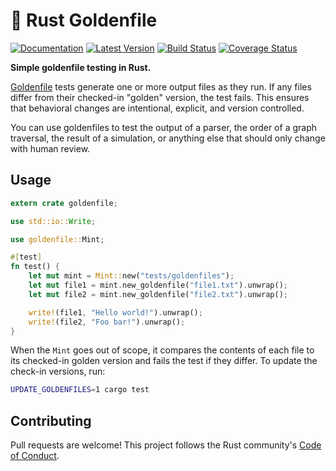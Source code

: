 # 👑 Rust Goldenfile

[![Documentation](https://docs.rs/goldenfile/badge.svg)](https://docs.rs/goldenfile) [![Latest Version](https://img.shields.io/crates/v/goldenfile.svg)](https://crates.io/crates/goldenfile) [![Build Status](https://github.com/calder/rust-goldenfile/actions/workflows/test.yaml/badge.svg)](https://github.com/calder/rust-goldenfile/actions/workflows/test.yaml?query=branch%3Amain) [![Coverage Status](https://codecov.io/github/calder/rust-goldenfile/branch/main/graph/badge.svg?token=ROF7q6w5no)](https://app.codecov.io/gh/calder/rust-goldenfile)

**Simple goldenfile testing in Rust.**

[Goldenfile](https://softwareengineering.stackexchange.com/questions/358786/what-is-golden-files) tests generate one or more output files as they run. If any files differ from their checked-in "golden" version, the test fails. This ensures that behavioral changes are intentional, explicit, and version controlled.

You can use goldenfiles to test the output of a parser, the order of a graph traversal, the result of a simulation, or anything else that should only change with human review.

## Usage

```rust
extern crate goldenfile;

use std::io::Write;

use goldenfile::Mint;

#[test]
fn test() {
    let mut mint = Mint::new("tests/goldenfiles");
    let mut file1 = mint.new_goldenfile("file1.txt").unwrap();
    let mut file2 = mint.new_goldenfile("file2.txt").unwrap();

    write!(file1, "Hello world!").unwrap();
    write!(file2, "Foo bar!").unwrap();
}
```

When the `Mint` goes out of scope, it compares the contents of each file to its checked-in golden version and fails the test if they differ. To update the check-in versions, run:
```sh
UPDATE_GOLDENFILES=1 cargo test
```

## Contributing

Pull requests are welcome! This project follows the Rust community's [Code of Conduct](https://www.rust-lang.org/policies/code-of-conduct).
